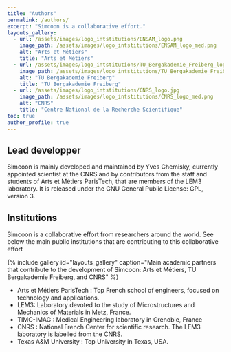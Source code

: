 ```yaml
---
title: "Authors"
permalink: /authors/
excerpt: "Simcoon is a collaborative effort."
layouts_gallery:
  - url: /assets/images/logo_intstitutions/ENSAM_logo.png
    image_path: /assets/images/logo_intstitutions/ENSAM_logo_med.png
    alt: "Arts et Métiers"
    title: "Arts et Métiers"
  - url: /assets/images/logo_intstitutions/TU_Bergakademie_Freiberg_logo.png
    image_path: /assets/images/logo_intstitutions/TU_Bergakademie_Freiberg_logo_med.png
    alt: "TU Bergakademie Freiberg"
    title: "TU Bergakademie Freiberg"
  - url: /assets/images/logo_intstitutions/CNRS_logo.jpg
    image_path: /assets/images/logo_intstitutions/CNRS_logo_med.png
    alt: "CNRS"
    title: "Centre National de la Recherche Scientifique"
toc: true
author_profile: true
---
```


## Lead developper

Simcoon is mainly developed and maintained by Yves Chemisky, currently appointed scientist at the CNRS and by contributors from the staff and students of Arts et Métiers ParisTech, that are members of the LEM3 laboratory. It is released under the GNU General Public License: GPL, version 3.

## Institutions 

Simcoon is a collaborative effort from researchers around the world. See below the main public institutions that are contributing to this collaborative effort

{% include gallery id="layouts_gallery" caption="Main academic partners that contribute to the development of Simcoon: Arts et Métiers, TU Bergakademie Freiberg, and CNRS" %}

* Arts et Métiers ParisTech : Top French school of engineers, focused on technology and applications.
* LEM3: Laboratory devoted to the study of Microstructures and Mechanics of Materials in Metz, France.
* TIMC-IMAG : Medical Engineering laboratory in Grenoble, France
* CNRS : National French Center for scientific research. The LEM3 laboratory is labelled from the CNRS.
* Texas A&M University : Top University in Texas, USA.

